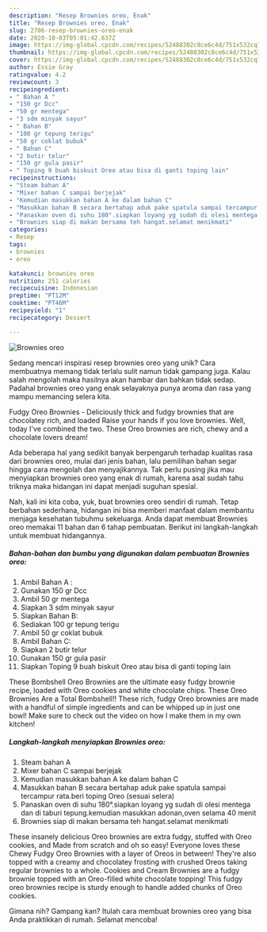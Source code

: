 ```yaml
---
description: "Resep Brownies oreo, Enak"
title: "Resep Brownies oreo, Enak"
slug: 2706-resep-brownies-oreo-enak
date: 2020-10-03T05:01:42.637Z
image: https://img-global.cpcdn.com/recipes/52488302c8ce6c4d/751x532cq70/brownies-oreo-foto-resep-utama.jpg
thumbnail: https://img-global.cpcdn.com/recipes/52488302c8ce6c4d/751x532cq70/brownies-oreo-foto-resep-utama.jpg
cover: https://img-global.cpcdn.com/recipes/52488302c8ce6c4d/751x532cq70/brownies-oreo-foto-resep-utama.jpg
author: Essie Gray
ratingvalue: 4.2
reviewcount: 3
recipeingredient:
- " Bahan A "
- "150 gr Dcc"
- "50 gr mentega"
- "3 sdm minyak sayur"
- " Bahan B"
- "100 gr tepung terigu"
- "50 gr coklat bubuk"
- " Bahan C"
- "2 butir telur"
- "150 gr gula pasir"
- " Toping 9 buah biskuit Oreo atau bisa di ganti toping lain"
recipeinstructions:
- "Steam bahan A"
- "Mixer bahan C sampai berjejak"
- "Kemudian masukkan bahan A ke dalam bahan C"
- "Masukkan bahan B secara bertahap aduk pake spatula sampai tercampur rata.beri toping Oreo (sesuai selera)"
- "Panaskan oven di suhu 180°.siapkan loyang yg sudah di olesi mentega dan di taburi tepung.kemudian masukkan adonan,oven selama 40 menit"
- "Brownies siap di makan bersama teh hangat.selamat menikmati"
categories:
- Resep
tags:
- brownies
- oreo

katakunci: brownies oreo 
nutrition: 251 calories
recipecuisine: Indonesian
preptime: "PT12M"
cooktime: "PT46M"
recipeyield: "1"
recipecategory: Dessert

---
```



![Brownies oreo](https://img-global.cpcdn.com/recipes/52488302c8ce6c4d/751x532cq70/brownies-oreo-foto-resep-utama.jpg)

Sedang mencari inspirasi resep brownies oreo yang unik? Cara membuatnya memang tidak terlalu sulit namun tidak gampang juga. Kalau salah mengolah maka hasilnya akan hambar dan bahkan tidak sedap. Padahal brownies oreo yang enak selayaknya punya aroma dan rasa yang mampu memancing selera kita.

Fudgy Oreo Brownies - Deliciously thick and fudgy brownies that are chocolatey rich, and loaded Raise your hands if you love brownies. Well, today I&#39;ve combined the two. These Oreo brownies are rich, chewy and a chocolate lovers dream!

Ada beberapa hal yang sedikit banyak berpengaruh terhadap kualitas rasa dari brownies oreo, mulai dari jenis bahan, lalu pemilihan bahan segar hingga cara mengolah dan menyajikannya. Tak perlu pusing jika mau menyiapkan brownies oreo yang enak di rumah, karena asal sudah tahu triknya maka hidangan ini dapat menjadi suguhan spesial.


Nah, kali ini kita coba, yuk, buat brownies oreo sendiri di rumah. Tetap berbahan sederhana, hidangan ini bisa memberi manfaat dalam membantu menjaga kesehatan tubuhmu sekeluarga. Anda dapat membuat Brownies oreo memakai 11 bahan dan 6 tahap pembuatan. Berikut ini langkah-langkah untuk membuat hidangannya.

<!--inarticleads1-->

##### Bahan-bahan dan bumbu yang digunakan dalam pembuatan Brownies oreo:

1. Ambil  Bahan A :
1. Gunakan 150 gr Dcc
1. Ambil 50 gr mentega
1. Siapkan 3 sdm minyak sayur
1. Siapkan  Bahan B:
1. Sediakan 100 gr tepung terigu
1. Ambil 50 gr coklat bubuk
1. Ambil  Bahan C:
1. Siapkan 2 butir telur
1. Gunakan 150 gr gula pasir
1. Siapkan  Toping 9 buah biskuit Oreo atau bisa di ganti toping lain


These Bombshell Oreo Brownies are the ultimate easy fudgy brownie recipe, loaded with Oreo cookies and white chocolate chips. These Oreo Brownies Are a Total Bombshell!! These rich, fudgy Oreo brownies are made with a handful of simple ingredients and can be whipped up in just one bowl! Make sure to check out the video on how I make them in my own kitchen! 

<!--inarticleads2-->

##### Langkah-langkah menyiapkan Brownies oreo:

1. Steam bahan A
1. Mixer bahan C sampai berjejak
1. Kemudian masukkan bahan A ke dalam bahan C
1. Masukkan bahan B secara bertahap aduk pake spatula sampai tercampur rata.beri toping Oreo (sesuai selera)
1. Panaskan oven di suhu 180°.siapkan loyang yg sudah di olesi mentega dan di taburi tepung.kemudian masukkan adonan,oven selama 40 menit
1. Brownies siap di makan bersama teh hangat.selamat menikmati


These insanely delicious Oreo brownies are extra fudgy, stuffed with Oreo cookies, and Made from scratch and oh so easy! Everyone loves these Chewy Fudgy Oreo Brownies with a layer of Oreos in between! They&#39;re also topped with a creamy and chocolatey frosting with crushed Oreos taking regular brownies to a whole. Cookies and Cream Brownies are a fudgy brownie topped with an Oreo-filled white chocolate topping! This fudgy oreo brownies recipe is sturdy enough to handle added chunks of Oreo cookies. 

Gimana nih? Gampang kan? Itulah cara membuat brownies oreo yang bisa Anda praktikkan di rumah. Selamat mencoba!

